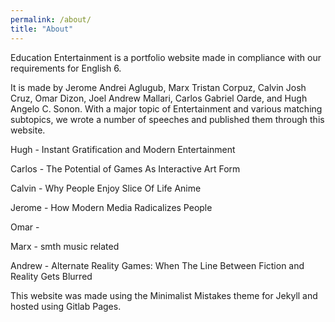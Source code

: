 ```yaml
---
permalink: /about/
title: "About"
---
```


Education Entertainment is a portfolio website made in compliance with our requirements for English 6.



It is made by Jerome Andrei Aglugub, Marx Tristan Corpuz, Calvin Josh Cruz, Omar Dizon, Joel Andrew Mallari, Carlos Gabriel Oarde, and Hugh Angelo C. Sonon. With a major topic of Entertainment and various matching subtopics, we wrote a number of speeches and published them through this website.



Hugh - Instant Gratification and Modern Entertainment

Carlos - The Potential of Games As Interactive Art Form

Calvin - Why People Enjoy Slice Of Life Anime

Jerome - How Modern Media Radicalizes People

Omar - 

Marx - smth music related

Andrew - Alternate Reality Games: When The Line Between Fiction and Reality Gets Blurred



This website was made using the Minimalist Mistakes theme for Jekyll and hosted using Gitlab Pages.